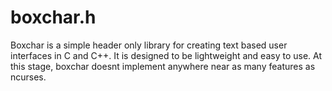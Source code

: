 # boxchar.h
Boxchar is a simple header only library for creating text based user interfaces in C and C++. 
It is designed to be lightweight and easy to use. At this stage, boxchar doesnt implement 
anywhere near as many features as ncurses.